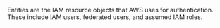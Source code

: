 Entities are the IAM resource objects that AWS uses for authentication. These include IAM users, federated users, and assumed IAM roles.
